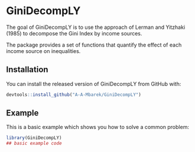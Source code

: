 
# GiniDecompLY

<!-- badges: start -->
<!-- badges: end -->

The goal of GiniDecompLY is to use the approach of Lerman and Yitzhaki (1985) to decompose the Gini Index by income sources.

The package provides a set of functions that quantify the effect of each income source on inequalities.

## Installation

You can install the released version of GiniDecompLY from GitHub with:

``` r
devtools::install_github("A-A-Mbarek/GiniDecompLY")
```

## Example

This is a basic example which shows you how to solve a common problem:

``` r
library(GiniDecompLY)
## basic example code
```

